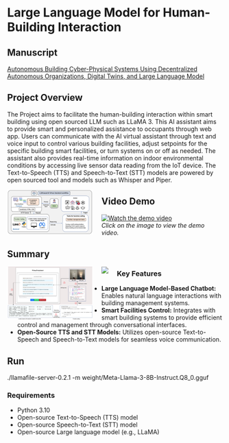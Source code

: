 # Large Language Model for Human-Building Interaction

## Manuscript
[Autonomous Building Cyber-Physical Systems Using Decentralized Autonomous Organizations, Digital Twins, and Large Language Model](https://arxiv.org/abs/2410.19262)
## Project Overview
The Project aims to facilitate the human-building interaction within smart building using open sourced LLM such as LLaMA 3. This AI assistant aims to provide smart and personalized assistance to occupants through web app. Users can communicate with the AI virtual assistant through text and voice input to control various building facilities, adjust setpoints for the specific building smart facilities, or turn systems on or off as needed. The assistant also provides real-time information on indoor environmental conditions by accessing live sensor data reading from the IoT device. The Text-to-Speech (TTS) and Speech-to-Text (STT) models are powered by open sourced tool and models such as Whisper and Piper.

<img src="/fig2.png" style="float: left; margin-right: 20px; max-width: 200px;">

## Video Demo
[![Watch the demo video](https://img.youtube.com/vi/0SyZHvmadZA/0.jpg)](https://www.youtube.com/watch?v=0SyZHvmadZA)  
*Click on the image to view the demo video.*

## Summary
<img src="/fig1.png" style="float: left; margin-right: 20px; max-width: 200px;">
<img src="/equipment.png" style="float: left; margin-right: 20px; max-width: 200px;">




### Key Features

- **Large Language Model-Based Chatbot:** Enables natural language interactions with building management systems.
- **Smart Facilities Control:** Integrates with smart building systems to provide efficient control and management through conversational interfaces.
- **Open-Source TTS and STT Models:** Utilizes open-source Text-to-Speech and Speech-to-Text models for seamless voice communication.


## Run

./llamafile-server-0.2.1 -m weight/Meta-Llama-3-8B-Instruct.Q8_0.gguf

### Requirements

- Python 3.10
- Open-source Text-to-Speech (TTS) model
- Open-source Speech-to-Text (STT) model
- Open-source Large language model (e.g., LLaMA)


